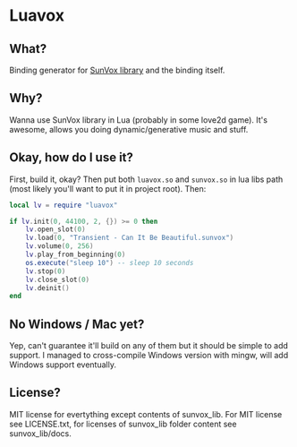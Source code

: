 # Luavox

## What?
Binding generator for [SunVox library](https://www.warmplace.ru/soft/sunvox/sunvox_lib.php) and the binding itself.

## Why?
Wanna use SunVox library in Lua (probably in some love2d game). It's awesome, allows you doing dynamic/generative music and stuff.

## Okay, how do I use it?
First, build it, okay?
Then put both `luavox.so` and `sunvox.so` in lua libs path (most likely you'll want to put it in project root).
Then:
```lua
local lv = require "luavox"

if lv.init(0, 44100, 2, {}) >= 0 then
    lv.open_slot(0)
    lv.load(0, "Transient - Can It Be Beautiful.sunvox")
    lv.volume(0, 256)
    lv.play_from_beginning(0)
    os.execute("sleep 10") -- sleep 10 seconds
    lv.stop(0)
    lv.close_slot(0)
    lv.deinit()
end
```

## No Windows / Mac yet?
Yep, can't guarantee it'll build on any of them but it should be simple to add support. I managed to cross-compile Windows version with mingw, will add Windows support eventually.

## License?
MIT license for evertything except contents of sunvox_lib. For MIT license see LICENSE.txt, for licenses of sunvox_lib folder content see sunvox_lib/docs.